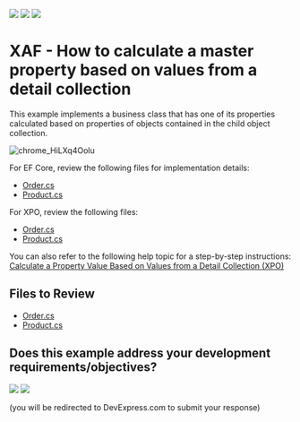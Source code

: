 <!-- default badges list -->
[![](https://img.shields.io/badge/Open_in_DevExpress_Support_Center-FF7200?style=flat-square&logo=DevExpress&logoColor=white)](https://supportcenter.devexpress.com/ticket/details/E305)
[![](https://img.shields.io/badge/📖_How_to_use_DevExpress_Examples-e9f6fc?style=flat-square)](https://docs.devexpress.com/GeneralInformation/403183)
[![](https://img.shields.io/badge/💬_Leave_Feedback-feecdd?style=flat-square)](#does-this-example-address-your-development-requirementsobjectives)
<!-- default badges end -->

# XAF - How to calculate a master property based on values from a detail collection

This example implements a business class that has one of its properties calculated based on properties of objects contained in the child object collection.

![chrome_HiLXq4Oolu](https://github.com/DevExpress-Examples/XAF_how-to-calculate-a-master-property-based-on-values-from-a-details-collection-e305/assets/14300209/66c95bc7-11b2-4b9d-9754-03d93c91066a)

For EF Core, review the following files for implementation details:
- [Order.cs](CS/EFCore/MasterPropertiesEF/MasterPropertiesEF.Module/BusinessObjects/Order.cs)
- [Product.cs](CS/EFCore/MasterPropertiesEF/MasterPropertiesEF.Module/BusinessObjects/Product.cs) 

For XPO, review the following files:

- [Order.cs](CS/XPO/MasterProperties/MasterProperties.Module/BusinessObjects/Order.cs)
- [Product.cs](CS/XPO/MasterProperties/MasterProperties.Module/BusinessObjects/Product.cs)

You can also refer to the following help topic for a step-by-step instructions: [Calculate a Property Value Based on Values from a Detail Collection (XPO)](https://docs.devexpress.com/eXpressAppFramework/113179/business-model-design-orm/business-model-design-with-xpo/calculate-a-property-value-based-on-values-from-a-detail-collection)

## Files to Review

- [Order.cs](CS/EFCore/MasterPropertiesEF/MasterPropertiesEF.Module/BusinessObjects/Order.cs)
- [Product.cs](CS/EFCore/MasterPropertiesEF/MasterPropertiesEF.Module/BusinessObjects/Product.cs) 

<!-- feedback -->
## Does this example address your development requirements/objectives?

[<img src="https://www.devexpress.com/support/examples/i/yes-button.svg"/>](https://www.devexpress.com/support/examples/survey.xml?utm_source=github&utm_campaign=XAF_how-to-calculate-a-master-property-based-on-values-from-a-detail-collection&~~~was_helpful=yes) [<img src="https://www.devexpress.com/support/examples/i/no-button.svg"/>](https://www.devexpress.com/support/examples/survey.xml?utm_source=github&utm_campaign=XAF_how-to-calculate-a-master-property-based-on-values-from-a-detail-collection&~~~was_helpful=no)

(you will be redirected to DevExpress.com to submit your response)
<!-- feedback end -->
